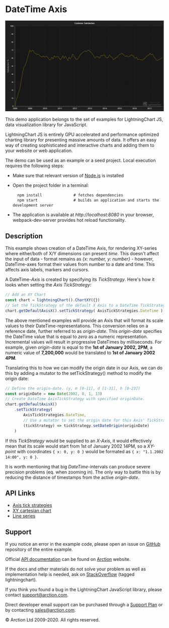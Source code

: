 # DateTime Axis

![DateTime Axis](dateTimeAxis.png)

This demo application belongs to the set of examples for LightningChart JS, data visualization library for JavaScript.

LightningChart JS is entirely GPU accelerated and performance optimized charting library for presenting massive amounts of data. It offers an easy way of creating sophisticated and interactive charts and adding them to your website or web application.

The demo can be used as an example or a seed project. Local execution requires the following steps:

- Make sure that relevant version of [Node.js](https://nodejs.org/en/download/) is installed
- Open the project folder in a terminal:

        npm install              # fetches dependencies
        npm start                # builds an application and starts the development server

- The application is available at *http://localhost:8080* in your browser, webpack-dev-server provides hot reload functionality.


## Description

This example shows creation of a DateTime Axis, for rendering XY-series where either/both of X/Y dimensions can present *time*. This doesn't affect the input of data - format remains as *{x: number, y: number}* - however, DateTime-axes format their values from number to a date and time. This affects axis labels, markers and cursors.

A DateTime-*Axis* is created by specifying its *TickStrategy*. Here's how it looks when setting the *Axis TickStrategy*:

```javascript
// Add an XY Chart
const chart = lightningChart().ChartXY({})
// Set the TickStrategy of the default X Axis to a DateTime TickStrategy
chart.getDefaultAxisX().setTickStrategy( AxisTickStrategies.DateTime )
```

The above mentioned examples will provide an Axis that will format its scale values to their DateTime-representations. This conversion relies on a reference date, further referred to as *origin-date*. This *origin-date* specifies the DateTime value that is equal to *zero* as a numeric representation. Incremental values will result in progressive DateTimes by milliseconds. For example, given *origin-date* is equal to the **1st of January 2002, 2PM**, a numeric value of **7,200,000** would be translated to **1st of January 2002 4PM**.

Translating this to how we can modify the origin date in our Axis, we can do this by adding a mutator to the setTickStrategy() method to modify the origin date:

```javascript
// Define the origin-date. (y, m [0-11], d [1-31], h [0-23])
const originDate = new Date(2002, 0, 1, 13)
// Create DateTime AxisTickStrategy with specified originDate.
chart.getDefaultAxisX()
    .setTickStrategy(
        AxisTickStrategies.DateTime,
        // Use a mutator to set the origin date for this Axis' TickStrategy
        (tickStrategy) => tickStrategy.setDateOrigin(originDate)
    )
```

If this *TickStrategy* would be supplied to an *X-Axis*, it would effectively mean that its scale would start from 1st of January 2002 14PM, so a *XY-point* with coordinates `{ x: 0, y: 0 }` would be formated as `{ x: "1.1.2002 14:00", y: 0 }`.


It is worth mentioning that big *DateTime*-intervals can produce severe precision problems (eq. when zooming in). The only way to battle this is by reducing the distance of timestamps from the active *origin-date*.


## API Links

* [Axis tick strategies]
* [XY cartesian chart]
* [Line series]


## Support

If you notice an error in the example code, please open an issue on [GitHub][0] repository of the entire example.

Official [API documentation][1] can be found on [Arction][2] website.

If the docs and other materials do not solve your problem as well as implementation help is needed, ask on [StackOverflow][3] (tagged lightningchart).

If you think you found a bug in the LightningChart JavaScript library, please contact support@arction.com.

Direct developer email support can be purchased through a [Support Plan][4] or by contacting sales@arction.com.

[0]: https://github.com/Arction/
[1]: https://www.arction.com/lightningchart-js-api-documentation/
[2]: https://www.arction.com
[3]: https://stackoverflow.com/questions/tagged/lightningchart
[4]: https://www.arction.com/support-services/

© Arction Ltd 2009-2020. All rights reserved.


[Axis tick strategies]: https://www.arction.com/lightningchart-js-api-documentation/v3.0.1/globals.html#axistickstrategies
[XY cartesian chart]: https://www.arction.com/lightningchart-js-api-documentation/v3.0.1/classes/chartxy.html
[Line series]: https://www.arction.com/lightningchart-js-api-documentation/v3.0.1/classes/lineseries.html

